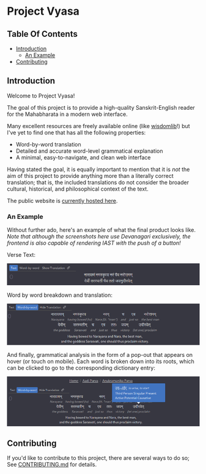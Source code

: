 # Project Vyasa

## Table Of Contents

- [Introduction](#introduction)
  - [An Example](#an-example)
- [Contributing](#contributing)

## Introduction

Welcome to Project Vyasa!

The goal of this project is to provide a high-quality Sanskrit-English reader 
for the Mahabharata in a modern web interface.

Many excellent resources are freely available online 
(like [wisdomlib](https://www.wisdomlib.org/hinduism/book/mahabharata-sanskrit)!)
but I've yet to find one that has all the following properties: 
- Word-by-word translation
- Detailed and accurate word-level grammatical explanation
- A minimal, easy-to-navigate, and clean web interface

Having stated the goal, it is equally important to mention that it is *not* the aim
of this project to provide anything more than a literally correct translation; 
that is, the included translations do not consider the broader cultural, historical, 
and philosophical context of the text.

The public website is [currently hosted here](https://projectvyasa.gatsbyjs.io/).

### An Example

Without further ado, here's an example of what the final product looks like.
*Note that although the screenshots here use Devanagari exclusively, the frontend*
*is also capable of rendering IAST with the push of a button!*

Verse Text:

![Verse Text](./_res/example_verse_text.png)

Word by word breakdown and translation:

![Word-by-word Breakdown And Translation](./_res/example_word_by_word.png)

And finally, grammatical analysis in the form of a pop-out that appears on hover (or touch on mobile). 
Each word is broken down into its roots, which can be clicked to go to the corresponding dictionary entry:

![Grammatical Analysis Pop-out](./_res/example_pop_out.png)


## Contributing

If you'd like to contribute to this project, there are several ways to do so;
See [CONTRIBUTING.md](./CONTRIBUTING.md) for details.
